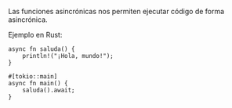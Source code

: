 Las funciones asincrónicas nos permiten ejecutar código de forma asincrónica\.

Ejemplo en Rust: 
```
async fn saluda() {
    println!("¡Hola, mundo!");
}

#[tokio::main]
async fn main() {
    saluda().await;
}
```